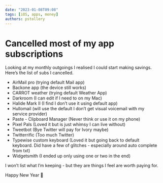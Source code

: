 ```yaml
---
date: "2023-01-08T09:08"
tags: [iOS, apps, money]
authors: pstollery
---
```

# Cancelled most of my app subscriptions
<!-- truncate -->

Looking at my monthly outgoings I realised I could start making savings. Here’s the list of subs I cancelled.

- AirMail pro (trying default Mail app)
- Backone app (the device still works)
- CARROT weather (trying default Weather App)
- Darkroom (I can edit if I need to on my Mac)
- Halide Mark II (I find I don’t use it using default app)
- Hullomail (will use the default I don’t get visual voicemail with my service provider)
- Paste - Clipboard Manager (Never think or use it on my phone)
- Pixel Pals (Loved it but is just whimsy I can live without)
- Tweetbot (Bye Twitter will pay for Ivory maybe)
- Twitterrific (Too much Twitter)
- Typewise custom keyboard (Loved it but going back to default keyboard. Did have a few of glitches - especially around auto complete from txt)
- Widgetsmith (I ended up only using one or two in the end)

I won’t list what I’m keeping - but they are things I feel are worth paying for. 

Happy New Year 🥳 